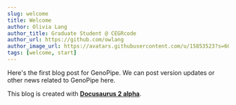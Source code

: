 ```yaml
---
slug: welcome
title: Welcome
author: Olivia Lang
author_title: Graduate Student @ CEGRcode
author_url: https://github.com/owlang
author_image_url: https://avatars.githubusercontent.com/u/15853523?s=60&v=4
tags: [welcome, start]
---
```


Here's the first blog post for GenoPipe.  We can post version updates or other news related to GenoPipe here.

This blog is created with [**Docusaurus 2 alpha**](https://v2.docusaurus.io/).

